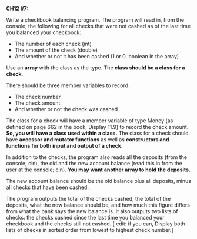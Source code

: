 __CH12 #7:__

Write a checkbook balancing program. The program will read in, from the console, the following for all checks that were not cashed as of the last time you balanced your checkbook: 

- The number of each check (int)
- The amount of the check (double)
- And whether or not it has been cashed (1 or 0, boolean in the array)

Use an __array__ with the class as the type. The __class should be a class for a check__. 

There should be three member variables to record:
- The check number
- The check amount
- And whether or not the check was cashed

The class for a check will have a member variable of type Money (as defined on page 662 in the book; Display 11.9) to record the check amount. __So, you will have a class used within a class.__ The class for a check should have __accessor and mutator functions__ as well as __constructors and functions for both input and output of a check__.

In addition to the checks, the program also reads all the deposits (from the console; cin), the old and the new account balance (read this in from the user at the console; cin). __You may want another array to hold the deposits.__ 

The new account balance should be the old balance plus all deposits, minus all checks that have been cashed.

The program outputs the total of the checks cashed, the total of the deposits, what the new balance should be, and how much this figure differs from what the bank says the new balance is. It also outputs two lists of checks: the checks cashed since the last time you balanced your checkbook and the checks still not cashed. [ edit: if you can, Display both lists of checks in sorted order from lowest to highest check number.]